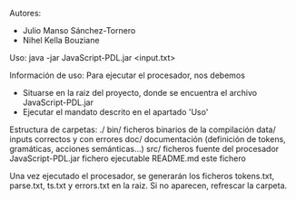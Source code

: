 Autores: 
- Julio Manso Sánchez-Tornero 
- Nihel Kella Bouziane

Uso: java -jar JavaScript-PDL.jar <input.txt>

Información de uso: Para ejecutar el procesador, nos debemos 
- Situarse en la raiz del proyecto, donde se encuentra el archivo JavaScript-PDL.jar
- Ejecutar el mandato descrito en el apartado 'Uso'

Estructura de carpetas: 
./ 
bin/ ficheros binarios de la compilación 
data/ inputs correctos y con errores 
doc/ documentación (definición de tokens, gramáticas, acciones semánticas...) 
src/ ficheros fuente del procesador 
JavaScript-PDL.jar fichero ejecutable 
README.md este fichero

Una vez ejecutado el procesador, se generarán los ficheros tokens.txt, parse.txt, ts.txt y errors.txt en la raiz. Si no aparecen, refrescar la carpeta.